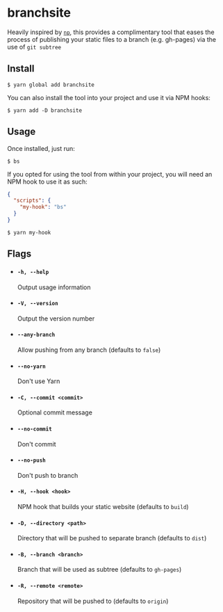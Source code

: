 # branchsite

Heavily inspired by [`np`](https://github.com/sindresorhus/np), this provides a complimentary tool that eases the process of publishing your static files to a branch (e.g. gh-pages) via the use of `git subtree`

## Install
```
$ yarn global add branchsite
```
You can also install the tool into your project and use it via NPM hooks:
```
$ yarn add -D branchsite
```

## Usage
Once installed, just run:
```
$ bs
```
If you opted for using the tool from within your project, you will need an NPM hook to use it as such:
```json
{
  "scripts": {
    "my-hook": "bs"
  }
}
```
```
$ yarn my-hook
```

## Flags

- #### `-h, --help`

  Output usage information

- #### `-V, --version`

  Output the version number

- #### `--any-branch`

  Allow pushing from any branch (defaults to `false`)

- #### `--no-yarn`

  Don't use Yarn

- #### `-C, --commit <commit>`

  Optional commit message

- #### `--no-commit`

  Don't commit

- #### `--no-push`

  Don't push to branch

- #### `-H, --hook <hook>`

  NPM hook that builds your static website (defaults to `build`)

- #### `-D, --directory <path>`

  Directory that will be pushed to separate branch  (defaults to `dist`)

- #### `-B, --branch <branch>`

  Branch that will be used as subtree (defaults to `gh-pages`)

- #### `-R, --remote <remote>`

  Repository that will be pushed to (defaults to `origin`)
